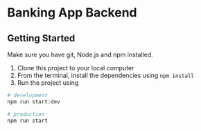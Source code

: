 # Banking App Backend

## Getting Started

Make sure you have git, Node.js and npm installed.

1. Clone this project to your local computer
2. From the terminal, install the dependencies using `npm install`
3. Run the project using
```bash
# development
npm run start:dev

# production
npm run start
```
